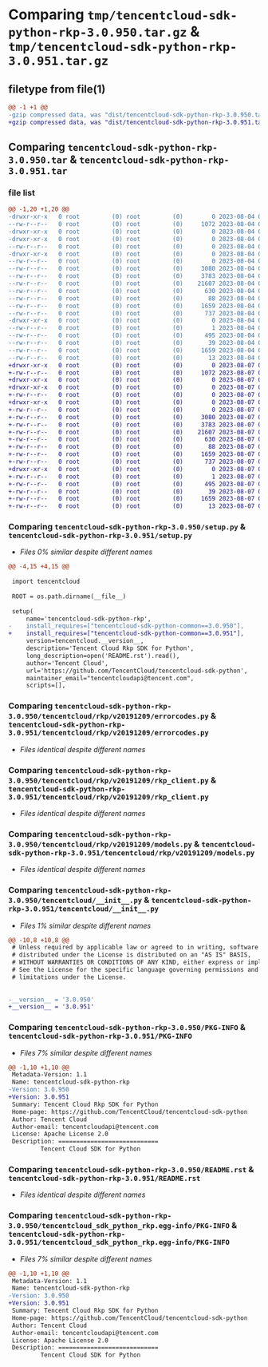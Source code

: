# Comparing `tmp/tencentcloud-sdk-python-rkp-3.0.950.tar.gz` & `tmp/tencentcloud-sdk-python-rkp-3.0.951.tar.gz`

## filetype from file(1)

```diff
@@ -1 +1 @@
-gzip compressed data, was "dist/tencentcloud-sdk-python-rkp-3.0.950.tar", last modified: Fri Aug  4 00:32:47 2023, max compression
+gzip compressed data, was "dist/tencentcloud-sdk-python-rkp-3.0.951.tar", last modified: Mon Aug  7 00:32:27 2023, max compression
```

## Comparing `tencentcloud-sdk-python-rkp-3.0.950.tar` & `tencentcloud-sdk-python-rkp-3.0.951.tar`

### file list

```diff
@@ -1,20 +1,20 @@
-drwxr-xr-x   0 root         (0) root         (0)        0 2023-08-04 00:32:47.000000 tencentcloud-sdk-python-rkp-3.0.950/
--rw-r--r--   0 root         (0) root         (0)     1072 2023-08-04 00:32:47.000000 tencentcloud-sdk-python-rkp-3.0.950/setup.py
-drwxr-xr-x   0 root         (0) root         (0)        0 2023-08-04 00:32:47.000000 tencentcloud-sdk-python-rkp-3.0.950/tencentcloud/
-drwxr-xr-x   0 root         (0) root         (0)        0 2023-08-04 00:32:47.000000 tencentcloud-sdk-python-rkp-3.0.950/tencentcloud/rkp/
--rw-r--r--   0 root         (0) root         (0)        0 2023-08-04 00:32:47.000000 tencentcloud-sdk-python-rkp-3.0.950/tencentcloud/rkp/__init__.py
-drwxr-xr-x   0 root         (0) root         (0)        0 2023-08-04 00:32:47.000000 tencentcloud-sdk-python-rkp-3.0.950/tencentcloud/rkp/v20191209/
--rw-r--r--   0 root         (0) root         (0)        0 2023-08-04 00:32:47.000000 tencentcloud-sdk-python-rkp-3.0.950/tencentcloud/rkp/v20191209/__init__.py
--rw-r--r--   0 root         (0) root         (0)     3080 2023-08-04 00:32:47.000000 tencentcloud-sdk-python-rkp-3.0.950/tencentcloud/rkp/v20191209/errorcodes.py
--rw-r--r--   0 root         (0) root         (0)     3783 2023-08-04 00:32:47.000000 tencentcloud-sdk-python-rkp-3.0.950/tencentcloud/rkp/v20191209/rkp_client.py
--rw-r--r--   0 root         (0) root         (0)    21607 2023-08-04 00:32:47.000000 tencentcloud-sdk-python-rkp-3.0.950/tencentcloud/rkp/v20191209/models.py
--rw-r--r--   0 root         (0) root         (0)      630 2023-08-04 00:32:47.000000 tencentcloud-sdk-python-rkp-3.0.950/tencentcloud/__init__.py
--rw-r--r--   0 root         (0) root         (0)       88 2023-08-04 00:32:47.000000 tencentcloud-sdk-python-rkp-3.0.950/setup.cfg
--rw-r--r--   0 root         (0) root         (0)     1659 2023-08-04 00:32:47.000000 tencentcloud-sdk-python-rkp-3.0.950/PKG-INFO
--rw-r--r--   0 root         (0) root         (0)      737 2023-08-04 00:32:47.000000 tencentcloud-sdk-python-rkp-3.0.950/README.rst
-drwxr-xr-x   0 root         (0) root         (0)        0 2023-08-04 00:32:47.000000 tencentcloud-sdk-python-rkp-3.0.950/tencentcloud_sdk_python_rkp.egg-info/
--rw-r--r--   0 root         (0) root         (0)        1 2023-08-04 00:32:47.000000 tencentcloud-sdk-python-rkp-3.0.950/tencentcloud_sdk_python_rkp.egg-info/dependency_links.txt
--rw-r--r--   0 root         (0) root         (0)      495 2023-08-04 00:32:47.000000 tencentcloud-sdk-python-rkp-3.0.950/tencentcloud_sdk_python_rkp.egg-info/SOURCES.txt
--rw-r--r--   0 root         (0) root         (0)       39 2023-08-04 00:32:47.000000 tencentcloud-sdk-python-rkp-3.0.950/tencentcloud_sdk_python_rkp.egg-info/requires.txt
--rw-r--r--   0 root         (0) root         (0)     1659 2023-08-04 00:32:47.000000 tencentcloud-sdk-python-rkp-3.0.950/tencentcloud_sdk_python_rkp.egg-info/PKG-INFO
--rw-r--r--   0 root         (0) root         (0)       13 2023-08-04 00:32:47.000000 tencentcloud-sdk-python-rkp-3.0.950/tencentcloud_sdk_python_rkp.egg-info/top_level.txt
+drwxr-xr-x   0 root         (0) root         (0)        0 2023-08-07 00:32:27.000000 tencentcloud-sdk-python-rkp-3.0.951/
+-rw-r--r--   0 root         (0) root         (0)     1072 2023-08-07 00:32:27.000000 tencentcloud-sdk-python-rkp-3.0.951/setup.py
+drwxr-xr-x   0 root         (0) root         (0)        0 2023-08-07 00:32:27.000000 tencentcloud-sdk-python-rkp-3.0.951/tencentcloud/
+drwxr-xr-x   0 root         (0) root         (0)        0 2023-08-07 00:32:27.000000 tencentcloud-sdk-python-rkp-3.0.951/tencentcloud/rkp/
+-rw-r--r--   0 root         (0) root         (0)        0 2023-08-07 00:32:27.000000 tencentcloud-sdk-python-rkp-3.0.951/tencentcloud/rkp/__init__.py
+drwxr-xr-x   0 root         (0) root         (0)        0 2023-08-07 00:32:27.000000 tencentcloud-sdk-python-rkp-3.0.951/tencentcloud/rkp/v20191209/
+-rw-r--r--   0 root         (0) root         (0)        0 2023-08-07 00:32:27.000000 tencentcloud-sdk-python-rkp-3.0.951/tencentcloud/rkp/v20191209/__init__.py
+-rw-r--r--   0 root         (0) root         (0)     3080 2023-08-07 00:32:27.000000 tencentcloud-sdk-python-rkp-3.0.951/tencentcloud/rkp/v20191209/errorcodes.py
+-rw-r--r--   0 root         (0) root         (0)     3783 2023-08-07 00:32:27.000000 tencentcloud-sdk-python-rkp-3.0.951/tencentcloud/rkp/v20191209/rkp_client.py
+-rw-r--r--   0 root         (0) root         (0)    21607 2023-08-07 00:32:27.000000 tencentcloud-sdk-python-rkp-3.0.951/tencentcloud/rkp/v20191209/models.py
+-rw-r--r--   0 root         (0) root         (0)      630 2023-08-07 00:32:27.000000 tencentcloud-sdk-python-rkp-3.0.951/tencentcloud/__init__.py
+-rw-r--r--   0 root         (0) root         (0)       88 2023-08-07 00:32:27.000000 tencentcloud-sdk-python-rkp-3.0.951/setup.cfg
+-rw-r--r--   0 root         (0) root         (0)     1659 2023-08-07 00:32:27.000000 tencentcloud-sdk-python-rkp-3.0.951/PKG-INFO
+-rw-r--r--   0 root         (0) root         (0)      737 2023-08-07 00:32:27.000000 tencentcloud-sdk-python-rkp-3.0.951/README.rst
+drwxr-xr-x   0 root         (0) root         (0)        0 2023-08-07 00:32:27.000000 tencentcloud-sdk-python-rkp-3.0.951/tencentcloud_sdk_python_rkp.egg-info/
+-rw-r--r--   0 root         (0) root         (0)        1 2023-08-07 00:32:27.000000 tencentcloud-sdk-python-rkp-3.0.951/tencentcloud_sdk_python_rkp.egg-info/dependency_links.txt
+-rw-r--r--   0 root         (0) root         (0)      495 2023-08-07 00:32:27.000000 tencentcloud-sdk-python-rkp-3.0.951/tencentcloud_sdk_python_rkp.egg-info/SOURCES.txt
+-rw-r--r--   0 root         (0) root         (0)       39 2023-08-07 00:32:27.000000 tencentcloud-sdk-python-rkp-3.0.951/tencentcloud_sdk_python_rkp.egg-info/requires.txt
+-rw-r--r--   0 root         (0) root         (0)     1659 2023-08-07 00:32:27.000000 tencentcloud-sdk-python-rkp-3.0.951/tencentcloud_sdk_python_rkp.egg-info/PKG-INFO
+-rw-r--r--   0 root         (0) root         (0)       13 2023-08-07 00:32:27.000000 tencentcloud-sdk-python-rkp-3.0.951/tencentcloud_sdk_python_rkp.egg-info/top_level.txt
```

### Comparing `tencentcloud-sdk-python-rkp-3.0.950/setup.py` & `tencentcloud-sdk-python-rkp-3.0.951/setup.py`

 * *Files 0% similar despite different names*

```diff
@@ -4,15 +4,15 @@
 
 import tencentcloud
 
 ROOT = os.path.dirname(__file__)
 
 setup(
     name='tencentcloud-sdk-python-rkp',
-    install_requires=["tencentcloud-sdk-python-common==3.0.950"],
+    install_requires=["tencentcloud-sdk-python-common==3.0.951"],
     version=tencentcloud.__version__,
     description='Tencent Cloud Rkp SDK for Python',
     long_description=open('README.rst').read(),
     author='Tencent Cloud',
     url='https://github.com/TencentCloud/tencentcloud-sdk-python',
     maintainer_email="tencentcloudapi@tencent.com",
     scripts=[],
```

### Comparing `tencentcloud-sdk-python-rkp-3.0.950/tencentcloud/rkp/v20191209/errorcodes.py` & `tencentcloud-sdk-python-rkp-3.0.951/tencentcloud/rkp/v20191209/errorcodes.py`

 * *Files identical despite different names*

### Comparing `tencentcloud-sdk-python-rkp-3.0.950/tencentcloud/rkp/v20191209/rkp_client.py` & `tencentcloud-sdk-python-rkp-3.0.951/tencentcloud/rkp/v20191209/rkp_client.py`

 * *Files identical despite different names*

### Comparing `tencentcloud-sdk-python-rkp-3.0.950/tencentcloud/rkp/v20191209/models.py` & `tencentcloud-sdk-python-rkp-3.0.951/tencentcloud/rkp/v20191209/models.py`

 * *Files identical despite different names*

### Comparing `tencentcloud-sdk-python-rkp-3.0.950/tencentcloud/__init__.py` & `tencentcloud-sdk-python-rkp-3.0.951/tencentcloud/__init__.py`

 * *Files 1% similar despite different names*

```diff
@@ -10,8 +10,8 @@
 # Unless required by applicable law or agreed to in writing, software
 # distributed under the License is distributed on an "AS IS" BASIS,
 # WITHOUT WARRANTIES OR CONDITIONS OF ANY KIND, either express or implied.
 # See the License for the specific language governing permissions and
 # limitations under the License.
 
 
-__version__ = '3.0.950'
+__version__ = '3.0.951'
```

### Comparing `tencentcloud-sdk-python-rkp-3.0.950/PKG-INFO` & `tencentcloud-sdk-python-rkp-3.0.951/PKG-INFO`

 * *Files 7% similar despite different names*

```diff
@@ -1,10 +1,10 @@
 Metadata-Version: 1.1
 Name: tencentcloud-sdk-python-rkp
-Version: 3.0.950
+Version: 3.0.951
 Summary: Tencent Cloud Rkp SDK for Python
 Home-page: https://github.com/TencentCloud/tencentcloud-sdk-python
 Author: Tencent Cloud
 Author-email: tencentcloudapi@tencent.com
 License: Apache License 2.0
 Description: ============================
         Tencent Cloud SDK for Python
```

### Comparing `tencentcloud-sdk-python-rkp-3.0.950/README.rst` & `tencentcloud-sdk-python-rkp-3.0.951/README.rst`

 * *Files identical despite different names*

### Comparing `tencentcloud-sdk-python-rkp-3.0.950/tencentcloud_sdk_python_rkp.egg-info/PKG-INFO` & `tencentcloud-sdk-python-rkp-3.0.951/tencentcloud_sdk_python_rkp.egg-info/PKG-INFO`

 * *Files 7% similar despite different names*

```diff
@@ -1,10 +1,10 @@
 Metadata-Version: 1.1
 Name: tencentcloud-sdk-python-rkp
-Version: 3.0.950
+Version: 3.0.951
 Summary: Tencent Cloud Rkp SDK for Python
 Home-page: https://github.com/TencentCloud/tencentcloud-sdk-python
 Author: Tencent Cloud
 Author-email: tencentcloudapi@tencent.com
 License: Apache License 2.0
 Description: ============================
         Tencent Cloud SDK for Python
```

